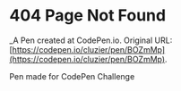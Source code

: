 # 404 Page Not Found
 _A Pen created at CodePen.io. Original URL: [https://codepen.io/cluzier/pen/BOZmMp](https://codepen.io/cluzier/pen/BOZmMp).

 Pen made for CodePen Challenge
